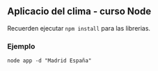 ## Aplicacio del clima - curso Node

Recuerden ejecutar ```npm install``` para las librerias.

### Ejemplo

```
node app -d "Madrid España"
```